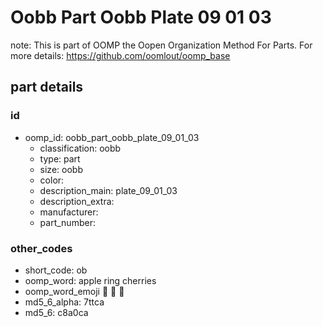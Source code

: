 # Oobb Part Oobb Plate 09 01 03  

note: This is part of OOMP the Oopen Organization Method For Parts. For more details: https://github.com/oomlout/oomp_base

##  part details





### id
* oomp_id: oobb_part_oobb_plate_09_01_03
  * classification: oobb
  * type: part
  * size: oobb
  * color: 
  * description_main: plate_09_01_03
  * description_extra: 
  * manufacturer: 
  * part_number: 

### other_codes
* short_code: ob
* oomp_word: apple ring cherries
* oomp_word_emoji :apple: :ring: :cherries:
* md5_6_alpha: 7ttca
* md5_6: c8a0ca